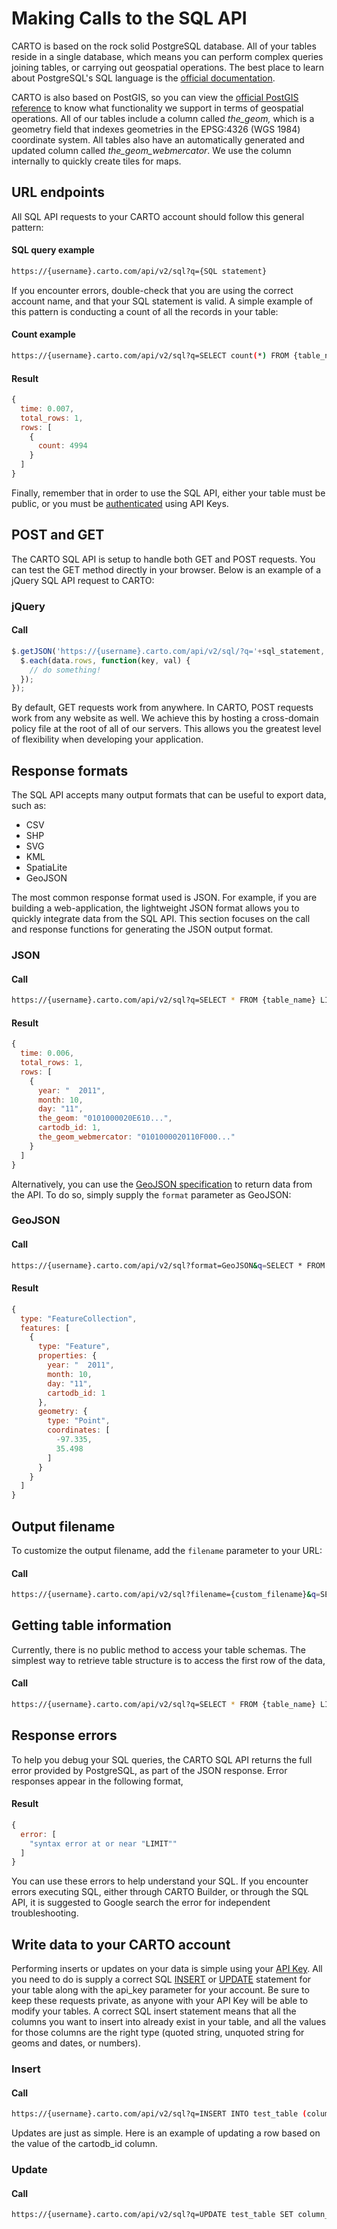 # Making Calls to the SQL API

CARTO is based on the rock solid PostgreSQL database. All of your tables reside in a single database, which means you can perform complex queries joining tables, or carrying out geospatial operations. The best place to learn about PostgreSQL's SQL language is the [official documentation](http://www.postgresql.org/docs/9.1/static/).

CARTO is also based on PostGIS, so you can view the [official PostGIS reference](http://postgis.refractions.net/docs/) to know what functionality we support in terms of geospatial operations. All of our tables include a column called *the_geom,* which is a geometry field that indexes geometries in the EPSG:4326 (WGS 1984) coordinate system. All tables also have an automatically generated and updated column called *the_geom_webmercator*. We use the column internally to quickly create tiles for maps.


## URL endpoints

All SQL API requests to your CARTO account should follow this general pattern:

#### SQL query example

```bash
https://{username}.carto.com/api/v2/sql?q={SQL statement}
```

If you encounter errors, double-check that you are using the correct account name, and that your SQL statement is valid. A simple example of this pattern is conducting a count of all the records in your table:

#### Count example

```bash
https://{username}.carto.com/api/v2/sql?q=SELECT count(*) FROM {table_name}
```

#### Result

```javascript
{
  time: 0.007,
  total_rows: 1,
  rows: [
    {
      count: 4994
    }
  ]
}
```

Finally, remember that in order to use the SQL API, either your table must be public, or you must be [authenticated](http://docs.carto.com/carto-engine/sql-api/authentication/#authentication) using API Keys.


## POST and GET

The CARTO SQL API is setup to handle both GET and POST requests. You can test the GET method directly in your browser. Below is an example of a jQuery SQL API request to CARTO:

### jQuery

#### Call

```javascript
$.getJSON('https://{username}.carto.com/api/v2/sql/?q='+sql_statement, function(data) {
  $.each(data.rows, function(key, val) {
    // do something!
  });
});
```

By default, GET requests work from anywhere. In CARTO, POST requests work from any website as well. We achieve this by hosting a cross-domain policy file at the root of all of our servers. This allows you the greatest level of flexibility when developing your application.


## Response formats

The SQL API accepts many output formats that can be useful to export data, such as: 

- CSV
- SHP
- SVG
- KML
- SpatiaLite
- GeoJSON

The most common response format used is JSON. For example, if you are building a web-application, the lightweight JSON format allows you to quickly integrate data from the SQL API. This section focuses on the call and response functions for generating the JSON output format.

### JSON

#### Call

```bash
https://{username}.carto.com/api/v2/sql?q=SELECT * FROM {table_name} LIMIT 1
```

#### Result

```javascript
{
  time: 0.006,
  total_rows: 1,
  rows: [
    {
      year: "  2011",
      month: 10,
      day: "11",
      the_geom: "0101000020E610...",
      cartodb_id: 1,
      the_geom_webmercator: "0101000020110F000..."
    }
  ]
}
```

Alternatively, you can use the [GeoJSON specification](http://www.geojson.org/geojson-spec.html) to return data from the API. To do so, simply supply the `format` parameter as GeoJSON:

### GeoJSON

#### Call

```bash
https://{username}.carto.com/api/v2/sql?format=GeoJSON&q=SELECT * FROM {table_name} LIMIT 1
```

#### Result

```javascript
{
  type: "FeatureCollection",
  features: [
    {
      type: "Feature",
      properties: {
        year: "  2011",
        month: 10,
        day: "11",
        cartodb_id: 1
      },
      geometry: {
        type: "Point",
        coordinates: [
          -97.335,
          35.498
        ]
      }
    }
  ]
}
```

## Output filename

To customize the output filename, add the `filename` parameter to your URL:

#### Call

```bash
https://{username}.carto.com/api/v2/sql?filename={custom_filename}&q=SELECT * FROM {table_name} LIMIT 1
```


## Getting table information

Currently, there is no public method to access your table schemas. The simplest way to retrieve table structure is to access the first row of the data,

#### Call

```bash
https://{username}.carto.com/api/v2/sql?q=SELECT * FROM {table_name} LIMIT 1
```


## Response errors

To help you debug your SQL queries, the CARTO SQL API returns the full error provided by PostgreSQL, as part of the JSON response. Error responses appear in the following format,

#### Result

```javascript
{
  error: [
    "syntax error at or near "LIMIT""
  ]
}
```

You can use these errors to help understand your SQL. If you encounter errors executing SQL, either through CARTO Builder, or through the SQL API, it is suggested to Google search the error for independent troubleshooting.

## Write data to your CARTO account

Performing inserts or updates on your data is simple using your [API Key](https://carto.com/docs/carto-engine/sql-api/authentication/). All you need to do is supply a correct SQL [INSERT](http://www.postgresql.org/docs/9.1/static/sql-insert.html) or [UPDATE](http://www.postgresql.org/docs/9.1/static/sql-update.html) statement for your table along with the api_key parameter for your account. Be sure to keep these requests private, as anyone with your API Key will be able to modify your tables. A correct SQL insert statement means that all the columns you want to insert into already exist in your table, and all the values for those columns are the right type (quoted string, unquoted string for geoms and dates, or numbers).

### Insert

#### Call

```bash
https://{username}.carto.com/api/v2/sql?q=INSERT INTO test_table (column_name, column_name_2, the_geom) VALUES ('this is a string', 11, ST_SetSRID(ST_Point(-110, 43),4326))&api_key={api_key}
```

Updates are just as simple. Here is an example of updating a row based on the value of the cartodb_id column.

### Update

#### Call

```bash
https://{username}.carto.com/api/v2/sql?q=UPDATE test_table SET column_name = 'my new string value' WHERE cartodb_id = 1 &api_key={api_key}
```
